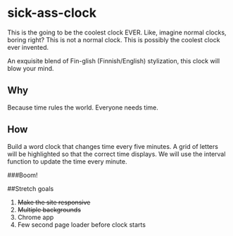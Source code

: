 # sick-ass-clock

This is the going to be the coolest clock EVER. Like, imagine normal clocks, boring right? This is not a normal clock. This is possibly the coolest clock ever invented.

An exquisite blend of Fin-glish (Finnish/English) stylization, this clock will blow your mind.

## Why

Because time rules the world. Everyone needs time.

## How

Build a word clock that changes time every five minutes. A grid of letters will be highlighted so that the correct time displays. We will use the interval function to update the time every minute.

###Boom!

##Stretch goals
1. ~~Make the site responsive~~
2. ~~Multiple backgrounds~~ 
3. Chrome app
4. Few second page loader before clock starts

